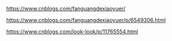 



https://www.cnblogs.com/fanguangdexiaoyuer/



https://www.cnblogs.com/fanguangdexiaoyuer/p/6549306.html



https://www.cnblogs.com/look-look/p/11765554.html

